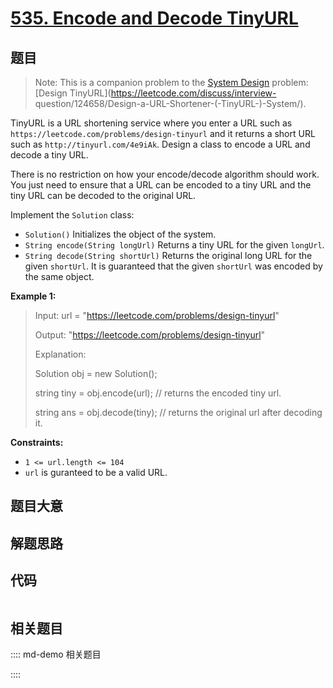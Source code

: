 # [535. Encode and Decode TinyURL](https://leetcode.com/problems/encode-and-decode-tinyurl)

## 题目

> Note: This is a companion problem to the [System
> Design](https://leetcode.com/discuss/interview-question/system-design/)
> problem: [Design TinyURL](https://leetcode.com/discuss/interview-
> question/124658/Design-a-URL-Shortener-\(-TinyURL-\)-System/).

TinyURL is a URL shortening service where you enter a URL such as
`https://leetcode.com/problems/design-tinyurl` and it returns a short URL such
as `http://tinyurl.com/4e9iAk`. Design a class to encode a URL and decode a
tiny URL.

There is no restriction on how your encode/decode algorithm should work. You
just need to ensure that a URL can be encoded to a tiny URL and the tiny URL
can be decoded to the original URL.

Implement the `Solution` class:

  * `Solution()` Initializes the object of the system.
  * `String encode(String longUrl)` Returns a tiny URL for the given `longUrl`.
  * `String decode(String shortUrl)` Returns the original long URL for the given `shortUrl`. It is guaranteed that the given `shortUrl` was encoded by the same object.



**Example 1:**

> Input: url = "https://leetcode.com/problems/design-tinyurl"
> 
> Output: "https://leetcode.com/problems/design-tinyurl"
> 
> 
> 
> Explanation:
> 
> Solution obj = new Solution();
> 
> string tiny = obj.encode(url); // returns the encoded tiny url.
> 
> string ans = obj.decode(tiny); // returns the original url after decoding it.

**Constraints:**

  * `1 <= url.length <= 104`
  * `url` is guranteed to be a valid URL.


## 题目大意

## 解题思路

## 代码

```javascript

```

## 相关题目

:::: md-demo 相关题目

::::

